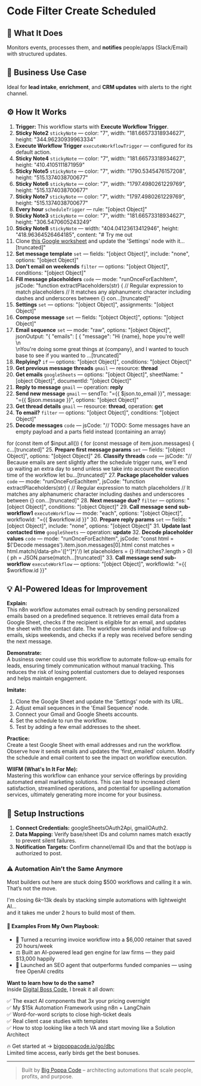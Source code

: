# Code Filter Create Scheduled
  ## 🚀 What It Does
  Monitors events, processes them, and **notifies** people/apps (Slack/Email) with structured updates.
  
  ## 💼 Business Use Case
  Ideal for **lead intake**, **enrichment**, and **CRM updates** with alerts to the right channel.
  
  ## ⚙️ How It Works
  1. **Trigger:** This workflow starts with **Execute Workflow Trigger**.
  2. **Sticky Note2** `stickyNote` — color: "7", width: "181.66573318934627", height: "344.96230939963334"
3. **Execute Workflow Trigger** `executeWorkflowTrigger` — configured for its default action.
4. **Sticky Note4** `stickyNote` — color: "7", width: "181.66573318934627", height: "410.4105111871959"
5. **Sticky Note5** `stickyNote` — color: "7", width: "1790.5345476157208", height: "515.1374038700677"
6. **Sticky Note6** `stickyNote` — color: "7", width: "1797.4980261229769", height: "515.1374038700677"
7. **Sticky Note7** `stickyNote` — color: "7", width: "1797.4980261229769", height: "515.1374038700677"
8. **Every hour** `scheduleTrigger` — rule: "[object Object]"
9. **Sticky Note3** `stickyNote` — color: "7", width: "181.66573318934627", height: "306.5470605243249"
10. **Sticky Note8** `stickyNote` — width: "404.04123613412946", height: "418.96364526464185", content: "# Try me out
1. Clone [this Google worksheet](https://docs.google.com/spreadsheets/d/12dsbRpvtVFDdPmyZ7-39vuHuFpM1eMyfOqGGGdsnrtc/edit#gid=0) and update the 'Settings' node with it…[truncated]"
11. **Set message template** `set` — fields: "[object Object]", include: "none", options: "[object Object]"
12. **Don't email on weekends** `filter` — options: "[object Object]", conditions: "[object Object]"
13. **Fill message placeholders** `code` — mode: "runOnceForEachItem", jsCode: "function extractPlaceholders(str) {
    // Regular expression to match placeholders
    // It matches any alphanumeric character including dashes and underscores between {}
    con…[truncated]"
14. **Settings** `set` — options: "[object Object]", assignments: "[object Object]"
15. **Compose message** `set` — fields: "[object Object]", options: "[object Object]"
16. **Email sequence** `set` — mode: "raw", options: "[object Object]", jsonOutput: "{
  "emails": [
    {
      "message": "Hi {name}, hope you're well!<br />\n<br />\nYou're doing some great things at {company}, and I wanted to touch base to see if you wanted to …[truncated]"
17. **Replying?** `if` — options: "[object Object]", conditions: "[object Object]"
18. **Get previous message threads** `gmail` — resource: **thread**
19. **Get emails** `googleSheets` — options: "[object Object]", sheetName: "[object Object]", documentId: "[object Object]"
20. **Reply to message** `gmail` — operation: **reply**
21. **Send new message** `gmail` — sendTo: "={{ $json.to_email }}", message: "={{ $json.message }}", options: "[object Object]"
22. **Get thread details** `gmail` — resource: **thread**, operation: **get**
23. **To email?** `filter` — options: "[object Object]", conditions: "[object Object]"
24. **Decode messages** `code` — jsCode: "// TODO: Some messages have an empty payload and a parts field instead (containing an array)

for (const item of $input.all()) {
  for (const message of item.json.messages) {
    c…[truncated]"
25. **Prepare first message params** `set` — fields: "[object Object]", options: "[object Object]"
26. **Classify threads** `code` — jsCode: "// Because emails are sent slightly after the schedule trigger runs, we'll end up waiting an extra day to send unless we take into account the execution time of the workflow
let bu…[truncated]"
27. **Package placeholder values** `code` — mode: "runOnceForEachItem", jsCode: "function extractPlaceholders(str) {
    // Regular expression to match placeholders
    // It matches any alphanumeric character including dashes and underscores between {}
    con…[truncated]"
28. **Next message due?** `filter` — options: "[object Object]", conditions: "[object Object]"
29. **Call message send sub-workflow1** `executeWorkflow` — mode: "each", options: "[object Object]", workflowId: "={{ $workflow.id }}"
30. **Prepare reply params** `set` — fields: "[object Object]", include: "none", options: "[object Object]"
31. **Update last contacted time** `googleSheets` — operation: **update**
32. **Decode placeholder values** `code` — mode: "runOnceForEachItem", jsCode: "const html = $('Decode messages').item.json.messages[0].html
const matches = html.match(/data-ph='([^']*)'/)
let placeholders = {}
if(matches?.length > 0) {
  ph = JSON.parse(match…[truncated]"
33. **Call message send sub-workflow** `executeWorkflow` — options: "[object Object]", workflowId: "={{ $workflow.id }}"
  
  ## 💡 AI-Powered Ideas for Improvement
  **Explain:**  
This n8n workflow automates email outreach by sending personalized emails based on a predefined sequence. It retrieves email data from a Google Sheet, checks if the recipient is eligible for an email, and updates the sheet with the contact date. The workflow sends initial and follow-up emails, skips weekends, and checks if a reply was received before sending the next message.

**Demonstrate:**  
A business owner could use this workflow to automate follow-up emails for leads, ensuring timely communication without manual tracking. This reduces the risk of losing potential customers due to delayed responses and helps maintain engagement.

**Imitate:**  
1. Clone the Google Sheet and update the 'Settings' node with its URL.
2. Adjust email sequences in the 'Email Sequence' node.
3. Connect your Gmail and Google Sheets accounts.
4. Set the schedule to run the workflow.
5. Test by adding a few email addresses to the sheet.

**Practice:**  
Create a test Google Sheet with email addresses and run the workflow. Observe how it sends emails and updates the 'first_emailed' column. Modify the schedule and email content to see the impact on workflow execution.

**WIIFM (What's In It For Me):**  
Mastering this workflow can enhance your service offerings by providing automated email marketing solutions. This can lead to increased client satisfaction, streamlined operations, and potential for upselling automation services, ultimately generating more income for your business.
  
  ## 🔧 Setup Instructions
  1. **Connect Credentials:** googleSheetsOAuth2Api, gmailOAuth2.
2. **Data Mapping:** Verify base/sheet IDs and column names match exactly to prevent silent failures.
3. **Notification Targets:** Confirm channel/email IDs and that the bot/app is authorized to post.
  
### ⚠️ Automation Ain’t the Same Anymore

Most builders out here are stuck doing $500 workflows and calling it a win.  
That’s not the move.  

I'm closing $6k–$13k deals by stacking simple automations with lightweight AI...  
and it takes me under 2 hours to build most of them.

#### 🧠 Examples From My Own Playbook:
- 🔁 Turned a recurring invoice workflow into a $6,000 retainer that saved 20 hours/week  
- ⚖️ Built an AI-powered lead gen engine for law firms — they paid $13,000 happily  
- 🚀 Launched an SEO agent that outperforms funded companies — using free OpenAI credits  

**Want to learn how to do the same?**  
Inside [Digital Boss Code](https://bigpoppacode.io/go/dbc), I break it all down:

✅ The exact AI components that 3x your pricing overnight  
✅ My $15k Automation Framework using n8n + LangChain  
✅ Word-for-word scripts to close high-ticket deals  
✅ Real client case studies with templates  
✅ How to stop looking like a tech VA and start moving like a Solution Architect  

🔥 Get started at → [bigpoppacode.io/go/dbc](https://bigpoppacode.io/go/dbc)  
Limited time access, early birds get the best bonuses.

---
> Built by [Big Poppa Code](https://bigpoppacode.io) – architecting automations that scale people, profits, and purpose.
  